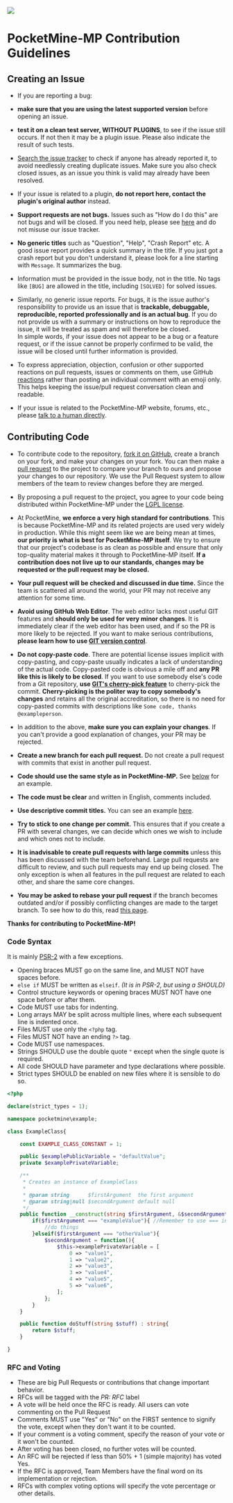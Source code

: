 ![](http://cdn.pocketmine.net/img/PocketMine-MP-h.png)

# PocketMine-MP Contribution Guidelines


## Creating an Issue
- If you are reporting a bug:
 - **make sure that you are using the latest supported version** before opening an issue.
 - **test it on a clean test server, WITHOUT PLUGINS**, to see if the issue still occurs. If not then it may be a plugin issue. Please also indicate the result of such tests.

- [Search the issue tracker](https://github.com/pmmp/PocketMine-MP/issues?utf8=%E2%9C%93&q=is%3Aissue) to check if anyone has already reported it, to avoid needlessly creating duplicate issues. Make sure you also check closed issues, as an issue you think is valid may already have been resolved.

- If your issue is related to a plugin, **do not report here, contact the plugin's original author** instead.

- **Support requests are not bugs.** Issues such as "How do I do this" are not bugs and will be closed. If you need help, please see [here](README.md#discussion) and do not misuse our issue tracker.

- **No generic titles** such as "Question", "Help", "Crash Report" etc. A good issue report provides a quick summary in the title. If you just got a crash report but you don't understand it, please look for a line starting with `Message`. It summarizes the bug.

- Information must be provided in the issue body, not in the title. No tags like `[BUG]` are allowed in the title, including `[SOLVED]` for solved issues.

- Similarly, no generic issue reports. For bugs, it is the issue author's responsibility to provide us an issue that is **trackable, debuggable, reproducible, reported professionally and is an actual bug**. If you do not provide us with a summary or instructions on how to reproduce the issue, it will be treated as spam and will therefore be closed. 
<br>In simple words, if your issue does not appear to be a bug or a feature request, or if the issue cannot be properly confirmed to be valid, the issue will be closed until further information is provided.

- To express appreciation, objection, confusion or other supported reactions on pull requests, issues or comments on them, use GitHub [reactions](https://github.com/blog/2119-add-reactions-to-pull-requests-issues-and-comments) rather than posting an individual comment with an emoji only. This helps keeping the issue/pull request conversation clean and readable.

- If your issue is related to the PocketMine-MP website, forums, etc., please [talk to a human directly](README.md#discussion).



## Contributing Code
- To contribute code to the repository, [fork it on GitHub](https://github.com/pmmp/PocketMine-MP/fork), create a branch on your fork, and make your changes on your fork. You can then make a [pull request](https://github.com/pmmp/PocketMine-MP/pull/new) to the project to compare your branch to ours and propose your changes to our repository. We use the Pull Request system to allow members of the team to review changes before they are merged.

- By proposing a pull request to the project, you agree to your code being distributed within PocketMine-MP under the [LGPL license](LICENSE).

- At PocketMine, **we enforce a very high standard for contributions**. This is because PocketMine-MP and its related projects are used very widely in production. While this might seem like we are being mean at times, **our priority is what is best for PocketMine-MP itself**. We try to ensure that our project's codebase is as clean as possible and ensure that only top-quality material makes it through to PocketMine-MP itself. **If a contribution does not live up to our standards, changes may be requested or the pull request may be closed.**

- **Your pull request will be checked and discussed in due time.** Since the team is scattered all around the world, your PR may not receive any attention for some time.

- **Avoid using GitHub Web Editor**. The web editor lacks most useful GIT features and **should only be used for very minor changes**. It is immediately clear if the web editor has been used, and if so the PR is more likely to be rejected. If you want to make serious contributions, **please learn how to use [GIT version control](https://git-scm.com/)**.

- **Do not copy-paste code**. There are potential license issues implicit with copy-pasting, and copy-paste usually indicates a lack of understanding of the actual code. Copy-pasted code is obvious a mile off and **any PR like this is likely to be closed**. If you want to use somebody else's code from a Git repository, **use [GIT's cherry-pick feature](https://git-scm.com/docs/git-cherry-pick)** to cherry-pick the commit. **Cherry-picking is the politer way to copy somebody's changes** and retains all the original accreditation, so there is no need for copy-pasted commits with descriptions like `Some code, thanks @exampleperson`.

- In addition to the above, **make sure you can explain your changes**. If you can't provide a good explanation of changes, your PR may be rejected.

- **Create a new branch for each pull request.** Do not create a pull request with commits that exist in another pull request.

- **Code should use the same style as in PocketMine-MP.** See [below](#code-syntax) for an example.

- **The code must be clear** and written in English, comments included.

- **Use descriptive commit titles.** You can see an example [here](http://tbaggery.com/2008/04/19/a-note-about-git-commit-messages.html).

- **Try to stick to one change per commit.** This ensures that if you create a PR with several changes, we can decide which ones we wish to include and which ones not to include.

- **It is inadvisable to create pull requests with large commits** unless this has been discussed with the team beforehand. Large pull requests are difficult to review, and such pull requests may end up being closed. The only exception is when all features in the pull request are related to each other, and share the same core changes.

- **You may be asked to rebase your pull request** if the branch becomes outdated and/or if possibly conflicting changes are made to the target branch. To see how to do this, read [this page](https://github.com/edx/edx-platform/wiki/How-to-Rebase-a-Pull-Request).


**Thanks for contributing to PocketMine-MP!**



### Code Syntax

It is mainly [PSR-2](https://github.com/php-fig/fig-standards/blob/master/accepted/PSR-1-basic-coding-standard.md) with a few exceptions.

- Opening braces MUST go on the same line, and MUST NOT have spaces before.
- `else if` MUST be written as `elseif`. _(It is in PSR-2, but using a SHOULD)_
- Control structure keywords or opening braces MUST NOT have one space before or after them.
- Code MUST use tabs for indenting.
- Long arrays MAY be split across multiple lines, where each subsequent line is indented once.
- Files MUST use only the `<?php` tag.
- Files MUST NOT have an ending `?>` tag.
- Code MUST use namespaces.
- Strings SHOULD use the double quote `"` except when the single quote is required.
- All code SHOULD have parameter and type declarations where possible.
- Strict types SHOULD be enabled on new files where it is sensible to do so.

```php
<?php

declare(strict_types = 1);

namespace pocketmine\example;

class ExampleClass{

	const EXAMPLE_CLASS_CONSTANT = 1;

	public $examplePublicVariable = "defaultValue";
	private $examplePrivateVariable;

	/**
	 * Creates an instance of ExampleClass
	 *
	 * @param string      $firstArgument  the first argument
	 * @param string|null $secondArgument default null
	 */
	public function __construct(string $firstArgument, &$secondArgument = null){
		if($firstArgument === "exampleValue"){ //Remember to use === instead of == when possible
			//do things
		}elseif($firstArgument === "otherValue"){
			$secondArgument = function(){
				$this->examplePrivateVariable = [
					0 => "value1",
					1 => "value2",
					2 => "value3",
					3 => "value4",
					4 => "value5",
					5 => "value6",
				];
			};
		}
	}

	public function doStuff(string $stuff) : string{
		return $stuff;
	}

}
```

<!-- TODO: RFC and voting on the forums instead -->
### RFC and Voting
* These are big Pull Requests or contributions that change important behavior.
* RFCs will be tagged with the *PR: RFC* label
* A vote will be held once the RFC is ready. All users can vote commenting on the Pull Request
* Comments MUST use "Yes" or "No" on the FIRST sentence to signify the vote, except when they don't want it to be counted.
* If your comment is a voting comment, specify the reason of your vote or it won't be counted.
* After voting has been closed, no further votes will be counted.
* An RFC will be rejected if less than 50% + 1 (simple majority) has voted Yes.
* If the RFC is approved, Team Members have the final word on its implementation or rejection.
* RFCs with complex voting options will specify the vote percentage or other details.